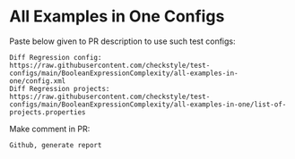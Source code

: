 # All Examples in One Configs
Paste below given to PR description to use such test configs:
```
Diff Regression config: https://raw.githubusercontent.com/checkstyle/test-configs/main/BooleanExpressionComplexity/all-examples-in-one/config.xml
Diff Regression projects: https://raw.githubusercontent.com/checkstyle/test-configs/main/BooleanExpressionComplexity/all-examples-in-one/list-of-projects.properties
```
Make comment in PR:
```
Github, generate report
```
